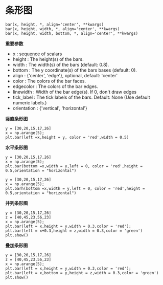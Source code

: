 # 条形图

```
bar(x, height, *, align='center', **kwargs)
bar(x, height, width, *, align='center', **kwargs)
bar(x, height, width, bottom, *, align='center', **kwargs)
```

**重要参数**
- x : sequence of scalars
- height : The height(s) of the bars.
- width : The width(s) of the bars (default: 0.8).
- bottom : The y coordinate(s) of the bars bases (default: 0).
- align : {'center', 'edge'}, optional, default: 'center'
- color : The colors of the bar faces.
- edgecolor : The colors of the bar edges.
- linewidth : Width of the bar edge(s). If 0, don't draw edges
- tick_label : The tick labels of the bars. Default: None (Use default numeric labels.)
- orientation : {'vertical', 'horizontal'}


**竖直条形图**
```
y = [30,20,15,17,26]
x = np.arange(5);
plt.bar(left =x,height = y, color = 'red',width = 0.5)
```
**水平条形图**
```
y = [30,20,15,17,26]
x = np.arange(5);
plt.bar(bottom =x,width = y,left = 0, color = 'red',height = 0.5,orientation = "horizontal")
```
```
y = [30,20,15,17,26]
x = np.arange(5);
plt.barh(bottom =x,width = y,left = 0, color = 'red',height = 0.5,orientation = "horizontal")
```

**并列条形图**
```
y = [30,20,15,17,26]
z = [40,45,23,56,23]
x = np.arange(5);
plt.bar(left = x,height = y,width = 0.3,color = 'red');
plt.bar(left = x+0.3,height = z,width = 0.3,color = 'green')
plt.show()
```

**叠加条形图**
```
y = [30,20,15,17,26]
z = [40,45,23,56,23]
x = np.arange(5);
plt.bar(left = x,height = y,width = 0.3,color = 'red');
plt.bar(left = x,bottom = y,height = z,width = 0.3,color = 'green')
plt.show()
```
